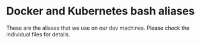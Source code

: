 # Docker and Kubernetes bash aliases

These are the aliases that we use on our dev machines. Please check the individual files for details.